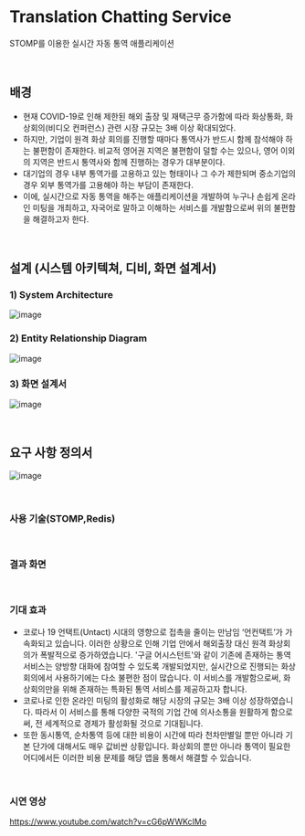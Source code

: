 # Translation Chatting Service
STOMP를 이용한 실시간 자동 통역 애플리케이션

<br>

## 배경
- 현재 COVID-19로 인해 제한된 해외 출장 및 재택근무 증가함에 따라 화상통화, 화상회의(비디오 컨퍼런스) 관련 시장 규모는 3배 이상 확대되었다.
- 하지만, 기업이 원격 화상 회의를 진행할 때마다 통역사가 반드시 함께 참석해야 하는 불편함이 존재한다. 비교적 영어권 지역은 불편함이 덜할 수는 있으나, 영어 이외의 지역은 반드시 통역사와 함께 진행하는 경우가 대부분이다.
- 대기업의 경우 내부 통역가를 고용하고 있는 형태이나 그 수가 제한되며 중소기업의 경우 외부 통역가를 고용해야 하는 부담이 존재한다.
- 이에, 실시간으로 자동 통역을 해주는 애플리케이션을 개발하여 누구나 손쉽게 온라인 미팅을 개최하고, 자국어로 말하고 이해하는 서비스를 개발함으로써 위의 불편함을 해결하고자 한다.

<br>

## 설계 (시스템 아키텍쳐, 디비, 화면 설계서)
### 1) System Architecture
![image](https://user-images.githubusercontent.com/69456626/178432958-a059cfa7-3be0-45fa-b9a4-b8e9f31b4178.png)
### 2) Entity Relationship Diagram
![image](https://user-images.githubusercontent.com/69456626/178431156-f47eb1b6-d3f4-47ce-a6aa-32d0c29a3bc5.png)
### 3) 화면 설계서
![image](https://user-images.githubusercontent.com/69456626/178431175-83ccded5-78bd-4e37-831b-0832e4eb9adc.png)

<br>

## 요구 사항 정의서
![image](https://user-images.githubusercontent.com/69456626/178430434-81aa4217-4ca7-461a-9e8f-4fd76580f2bc.png)

<br>

### 사용 기술(STOMP,Redis)

<br>

### 결과 화면

<br> 

### 기대 효과
- 코로나 19 언택트(Untact) 시대의 영향으로 접촉을 줄이는 만남임 ‘언컨택트’가 가속화되고 있습니다. 이러한 상황으로 인해 기업 안에서 해외출장 대신 원격 화상회의가 폭발적으로 증가하였습니다. '구글 어시스턴트'와 같이 기존에 존재하는 통역 서비스는 양방향 대화에 참여할 수 있도록 개발되었지만, 실시간으로 진행되는 화상회의에서 사용하기에는 다소 불편한 점이 많습니다. 이 서비스를 개발함으로써, 화상회의만을 위해 존재하는 특화된 통역 서비스를 제공하고자 합니다.
- 코로나로 인한 온라인 미팅의 활성화로 해당 시장의 규모는 3배 이상 성장하였습니다. 따라서 이 서비스를 통해 다양한 국적의 기업 간에 의사소통을 원활하게 함으로써, 전 세계적으로 경제가 활성화될 것으로 기대됩니다.
- 또한 동시통역, 순차통역 등에 대한 비용이 시간에 따라 천차만별일 뿐만 아니라 기본 단가에 대해서도 매우 값비싼 상황입니다. 화상회의 뿐만 아니라 통역이 필요한 어디에서든 이러한 비용 문제를 해당 앱을 통해서 해결할 수 있습니다.

<br>

### 시연 영상
https://www.youtube.com/watch?v=cG6pWWKcIMo
